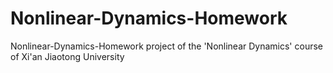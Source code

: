 # Nonlinear-Dynamics-Homework
Nonlinear-Dynamics-Homework project of the 'Nonlinear Dynamics' course of Xi'an Jiaotong University

